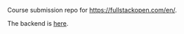 Course submission repo for https://fullstackopen.com/en/.

The backend is [here](https://github.com/ismomehdi/FSOpen23-bloglist-backend).
